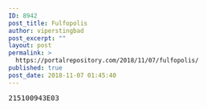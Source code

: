 ```yaml
---
ID: 8942
post_title: Fulfopolis
author: viperstingbad
post_excerpt: ""
layout: post
permalink: >
  https://portalrepository.com/2018/11/07/fulfopolis/
published: true
post_date: 2018-11-07 01:45:40
---
```

<pre>215100943E03</pre>